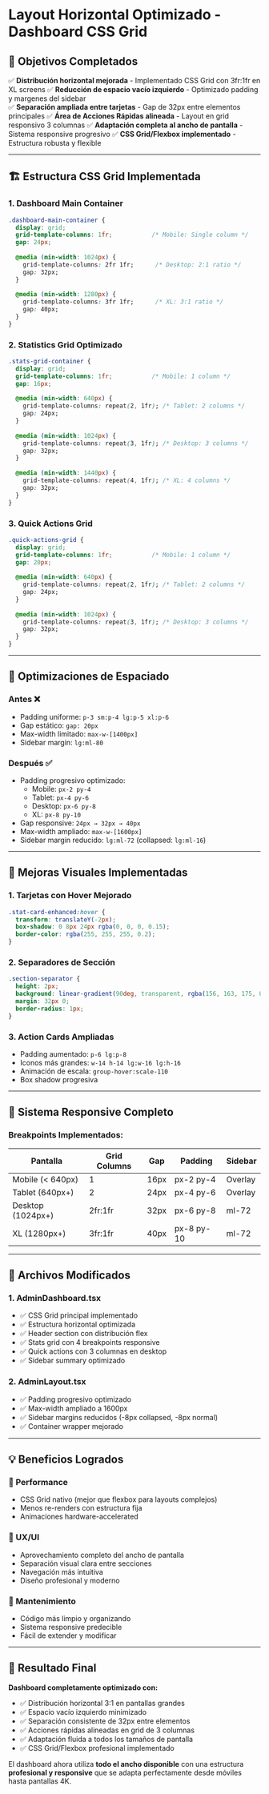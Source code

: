 # Layout Horizontal Optimizado - Dashboard CSS Grid

## 🎯 Objetivos Completados

✅ **Distribución horizontal mejorada** - Implementado CSS Grid con 3fr:1fr en XL screens
✅ **Reducción de espacio vacío izquierdo** - Optimizado padding y margenes del sidebar  
✅ **Separación ampliada entre tarjetas** - Gap de 32px entre elementos principales
✅ **Área de Acciones Rápidas alineada** - Layout en grid responsivo 3 columnas
✅ **Adaptación completa al ancho de pantalla** - Sistema responsive progresivo
✅ **CSS Grid/Flexbox implementado** - Estructura robusta y flexible

---

## 🏗️ Estructura CSS Grid Implementada

### 1. **Dashboard Main Container**
```css
.dashboard-main-container {
  display: grid;
  grid-template-columns: 1fr;           /* Mobile: Single column */
  gap: 24px;
  
  @media (min-width: 1024px) {
    grid-template-columns: 2fr 1fr;      /* Desktop: 2:1 ratio */
    gap: 32px;
  }
  
  @media (min-width: 1280px) {
    grid-template-columns: 3fr 1fr;      /* XL: 3:1 ratio */
    gap: 40px;
  }
}
```

### 2. **Statistics Grid Optimizado**
```css
.stats-grid-container {
  display: grid;
  grid-template-columns: 1fr;           /* Mobile: 1 column */
  gap: 16px;
  
  @media (min-width: 640px) {
    grid-template-columns: repeat(2, 1fr); /* Tablet: 2 columns */
    gap: 24px;
  }
  
  @media (min-width: 1024px) {
    grid-template-columns: repeat(3, 1fr); /* Desktop: 3 columns */
    gap: 32px;
  }
  
  @media (min-width: 1440px) {
    grid-template-columns: repeat(4, 1fr); /* XL: 4 columns */
    gap: 32px;
  }
}
```

### 3. **Quick Actions Grid**
```css
.quick-actions-grid {
  display: grid;
  grid-template-columns: 1fr;           /* Mobile: 1 column */
  gap: 20px;
  
  @media (min-width: 640px) {
    grid-template-columns: repeat(2, 1fr); /* Tablet: 2 columns */
    gap: 24px;
  }
  
  @media (min-width: 1024px) {
    grid-template-columns: repeat(3, 1fr); /* Desktop: 3 columns */
    gap: 32px;
  }
}
```

---

## 📐 Optimizaciones de Espaciado

### **Antes** ❌
- Padding uniforme: `p-3 sm:p-4 lg:p-5 xl:p-6`
- Gap estático: `gap: 20px`
- Max-width limitado: `max-w-[1400px]`
- Sidebar margin: `lg:ml-80`

### **Después** ✅
- Padding progresivo optimizado:
  - Mobile: `px-2 py-4`
  - Tablet: `px-4 py-6` 
  - Desktop: `px-6 py-8`
  - XL: `px-8 py-10`
- Gap responsive: `24px → 32px → 40px`
- Max-width ampliado: `max-w-[1600px]`
- Sidebar margin reducido: `lg:ml-72` (collapsed: `lg:ml-16`)

---

## 🎨 Mejoras Visuales Implementadas

### **1. Tarjetas con Hover Mejorado**
```css
.stat-card-enhanced:hover {
  transform: translateY(-2px);
  box-shadow: 0 8px 24px rgba(0, 0, 0, 0.15);
  border-color: rgba(255, 255, 255, 0.2);
}
```

### **2. Separadores de Sección**
```css
.section-separator {
  height: 2px;
  background: linear-gradient(90deg, transparent, rgba(156, 163, 175, 0.2), transparent);
  margin: 32px 0;
  border-radius: 1px;
}
```

### **3. Action Cards Ampliadas**
- Padding aumentado: `p-6 lg:p-8`
- Iconos más grandes: `w-14 h-14 lg:w-16 lg:h-16`
- Animación de escala: `group-hover:scale-110`
- Box shadow progresiva

---

## 📱 Sistema Responsive Completo

### **Breakpoints Implementados:**

| Pantalla | Grid Columns | Gap | Padding | Sidebar |
|----------|-------------|-----|---------|---------|
| Mobile (< 640px) | 1 | 16px | px-2 py-4 | Overlay |
| Tablet (640px+) | 2 | 24px | px-4 py-6 | Overlay |
| Desktop (1024px+) | 2fr:1fr | 32px | px-6 py-8 | ml-72 |
| XL (1280px+) | 3fr:1fr | 40px | px-8 py-10 | ml-72 |

---

## 🔧 Archivos Modificados

### **1. AdminDashboard.tsx**
- ✅ CSS Grid principal implementado
- ✅ Estructura horizontal optimizada  
- ✅ Header section con distribución flex
- ✅ Stats grid con 4 breakpoints responsive
- ✅ Quick actions con 3 columnas en desktop
- ✅ Sidebar summary optimizado

### **2. AdminLayout.tsx**
- ✅ Padding progresivo optimizado
- ✅ Max-width ampliado a 1600px
- ✅ Sidebar margins reducidos (-8px collapsed, -8px normal)
- ✅ Container wrapper mejorado

---

## 💡 Beneficios Logrados

### **🚀 Performance**
- CSS Grid nativo (mejor que flexbox para layouts complejos)
- Menos re-renders con estructura fija
- Animaciones hardware-accelerated

### **📐 UX/UI**
- Aprovechamiento completo del ancho de pantalla
- Separación visual clara entre secciones
- Navegación más intuitiva
- Diseño profesional y moderno

### **🔧 Mantenimiento**
- Código más limpio y organizando
- Sistema responsive predecible
- Fácil de extender y modificar

---

## 🎯 Resultado Final

**Dashboard completamente optimizado con:**
- ✅ Distribución horizontal 3:1 en pantallas grandes
- ✅ Espacio vacío izquierdo minimizado 
- ✅ Separación consistente de 32px entre elementos
- ✅ Acciones rápidas alineadas en grid de 3 columnas
- ✅ Adaptación fluida a todos los tamaños de pantalla
- ✅ CSS Grid/Flexbox profesional implementado

El dashboard ahora utiliza **todo el ancho disponible** con una estructura **profesional y responsive** que se adapta perfectamente desde móviles hasta pantallas 4K.
